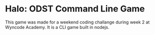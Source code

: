 ﻿# Halo: ODST Command Line Game

This game was made for a weekend coding challange during week 2 at Wyncode Academy. It is a CLI game built in nodejs. 
